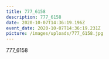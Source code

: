 ```yaml
---
title: 777_6158
description: 777_6158
date: 2020-10-07T14:36:19.196Z
event_date: 2020-10-07T14:36:19.231Z
picture: /images/uploads/777_6158.jpg
---
```

777_6158